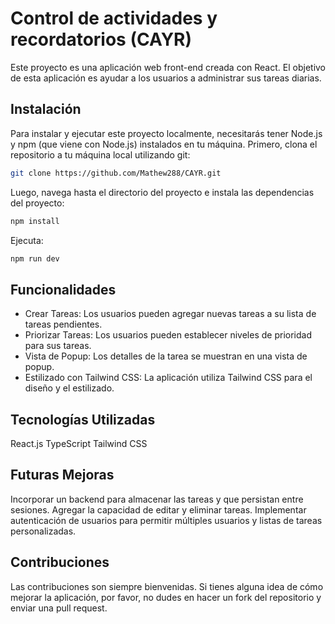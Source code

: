 # Control de actividades y recordatorios (CAYR)
Este proyecto es una aplicación web front-end creada con React. El objetivo de esta aplicación es ayudar a los usuarios a administrar sus tareas diarias.
## Instalación
Para instalar y ejecutar este proyecto localmente, necesitarás tener Node.js y npm (que viene con Node.js) instalados en tu máquina.
Primero, clona el repositorio a tu máquina local utilizando git:

``` bash
git clone https://github.com/Mathew288/CAYR.git
```
Luego, navega hasta el directorio del proyecto e instala las dependencias del proyecto:
```bash
npm install
```

Ejecuta: 

```bash
npm run dev
```

## Funcionalidades
- Crear Tareas: Los usuarios pueden agregar nuevas tareas a su lista de tareas pendientes.
- Priorizar Tareas: Los usuarios pueden establecer niveles de prioridad para sus tareas.
- Vista de Popup: Los detalles de la tarea se muestran en una vista de popup.
- Estilizado con Tailwind CSS: La aplicación utiliza Tailwind CSS para el diseño y el estilizado.

## Tecnologías Utilizadas
React.js
TypeScript
Tailwind CSS

## Futuras Mejoras
Incorporar un backend para almacenar las tareas y que persistan entre sesiones.
Agregar la capacidad de editar y eliminar tareas.
Implementar autenticación de usuarios para permitir múltiples usuarios y listas de tareas personalizadas.

## Contribuciones
Las contribuciones son siempre bienvenidas. Si tienes alguna idea de cómo mejorar la aplicación, por favor, no dudes en hacer un fork del repositorio y enviar una pull request.
